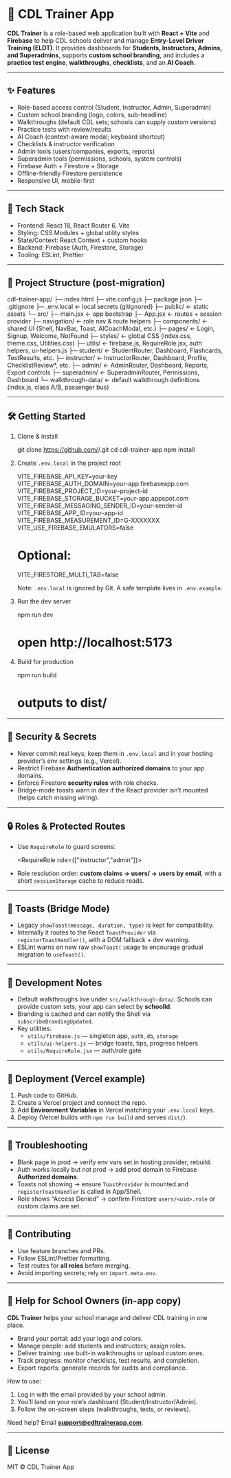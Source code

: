 # 🚛 CDL Trainer App

**CDL Trainer** is a role-based web application built with **React + Vite** and **Firebase** to help CDL schools deliver and manage **Entry-Level Driver Training (ELDT)**. It provides dashboards for **Students, Instructors, Admins, and Superadmins**, supports **custom school branding**, and includes a **practice test engine**, **walkthroughs**, **checklists**, and an **AI Coach**.

---

## ✨ Features

- Role-based access control (Student, Instructor, Admin, Superadmin)
- Custom school branding (logo, colors, sub-headline)
- Walkthroughs (default CDL sets; schools can supply custom versions)
- Practice tests with review/results
- AI Coach (context-aware modal; keyboard shortcut)
- Checklists & instructor verification
- Admin tools (users/companies, exports, reports)
- Superadmin tools (permissions, schools, system controls)
- Firebase Auth + Firestore + Storage
- Offline-friendly Firestore persistence
- Responsive UI, mobile-first

---

## 🧱 Tech Stack

- Frontend: React 18, React Router 6, Vite
- Styling: CSS Modules + global utility styles
- State/Context: React Context + custom hooks
- Backend: Firebase (Auth, Firestore, Storage)
- Tooling: ESLint, Prettier

---

## 📁 Project Structure (post-migration)

cdl-trainer-app/
├─ index.html
├─ vite.config.js
├─ package.json
├─ .gitignore
├─ .env.local ← local secrets (gitignored)
├─ public/ ← static assets
└─ src/
├─ main.jsx ← app bootstrap
├─ App.jsx ← routes + session provider
├─ navigation/ ← role nav & route helpers
├─ components/ ← shared UI (Shell, NavBar, Toast, AICoachModal, etc.)
├─ pages/ ← Login, Signup, Welcome, NotFound
├─ styles/ ← global CSS (index.css, theme.css, Utilities.css)
├─ utils/ ← firebase.js, RequireRole.jsx, auth helpers, ui-helpers.js
├─ student/ ← StudentRouter, Dashboard, Flashcards, TestResults, etc.
├─ instructor/ ← InstructorRouter, Dashboard, Profile, ChecklistReview\*, etc.
├─ admin/ ← AdminRouter, Dashboard, Reports, Export controls
├─ superadmin/ ← SuperadminRouter, Permissions, Dashboard
└─ walkthrough-data/ ← default walkthrough definitions (index.js, class A/B, passenger bus)

---

## 🛠️ Getting Started

1. Clone & install

   git clone https://github.com/<your-org>/<your-repo>.git
   cd cdl-trainer-app
   npm install

2. Create `.env.local` in the project root

   VITE_FIREBASE_API_KEY=your-key
   VITE_FIREBASE_AUTH_DOMAIN=your-app.firebaseapp.com
   VITE_FIREBASE_PROJECT_ID=your-project-id
   VITE_FIREBASE_STORAGE_BUCKET=your-app.appspot.com
   VITE_FIREBASE_MESSAGING_SENDER_ID=your-sender-id
   VITE_FIREBASE_APP_ID=your-app-id
   VITE_FIREBASE_MEASUREMENT_ID=G-XXXXXXX
   VITE_USE_FIREBASE_EMULATORS=false

   # Optional:

   VITE_FIRESTORE_MULTI_TAB=false

   Note: `.env.local` is ignored by Git. A safe template lives in `.env.example`.

3. Run the dev server

   npm run dev

   # open http://localhost:5173

4. Build for production

   npm run build

   # outputs to dist/

---

## 🔐 Security & Secrets

- Never commit real keys; keep them in `.env.local` and in your hosting provider’s env settings (e.g., Vercel).
- Restrict Firebase **Authentication authorized domains** to your app domains.
- Enforce Firestore **security rules** with role checks.
- Bridge-mode toasts warn in dev if the React provider isn’t mounted (helps catch missing wiring).

---

## 🔒 Roles & Protected Routes

- Use `RequireRole` to guard screens:

  <RequireRole role={["instructor","admin"]}>
  <ChecklistReview />
  </RequireRole>

- Role resolution order: **custom claims → users/<uid> → users by email**, with a short `sessionStorage` cache to reduce reads.

---

## 🔔 Toasts (Bridge Mode)

- Legacy `showToast(message, duration, type)` is kept for compatibility.
- Internally it routes to the React `ToastProvider` via `registerToastHandler()`, with a DOM fallback + dev warning.
- ESLint warns on new raw `showToast(` usage to encourage gradual migration to `useToast()`.

---

## 🧪 Development Notes

- Default walkthroughs live under `src/walkthrough-data/`. Schools can provide custom sets; your app can select by **schoolId**.
- Branding is cached and can notify the Shell via `subscribeBrandingUpdated`.
- Key utilities:
  - `utils/firebase.js` — singleton app, `auth`, `db`, `storage`
  - `utils/ui-helpers.js` — bridge toasts, tips, progress helpers
  - `utils/RequireRole.jsx` — auth/role gate

---

## 🧭 Deployment (Vercel example)

1. Push code to GitHub.
2. Create a Vercel project and connect the repo.
3. Add **Environment Variables** in Vercel matching your `.env.local` keys.
4. Deploy (Vercel builds with `npm run build` and serves `dist/`).

---

## 🧩 Troubleshooting

- Blank page in prod → verify env vars set in hosting provider; rebuild.
- Auth works locally but not prod → add prod domain to Firebase **Authorized domains**.
- Toasts not showing → ensure `ToastProvider` is mounted and `registerToastHandler` is called in App/Shell.
- Role shows “Access Denied” → confirm Firestore `users/<uid>.role` or custom claims are set.

---

## 🤝 Contributing

- Use feature branches and PRs.
- Follow ESLint/Prettier formatting.
- Test routes for **all roles** before merging.
- Avoid importing secrets; rely on `import.meta.env`.

---

## 📖 Help for School Owners (in-app copy)

**CDL Trainer** helps your school manage and deliver CDL training in one place.

- Brand your portal: add your logo and colors.
- Manage people: add students and instructors; assign roles.
- Deliver training: use built-in walkthroughs or upload custom ones.
- Track progress: monitor checklists, test results, and completion.
- Export reports: generate records for audits and compliance.

How to use:

1. Log in with the email provided by your school admin.
2. You’ll land on your role’s dashboard (Student/Instructor/Admin).
3. Follow the on-screen steps (walkthroughs, tests, or reviews).

Need help? Email **support@cdltrainerapp.com**.

---

## 📝 License

MIT © CDL Trainer App
